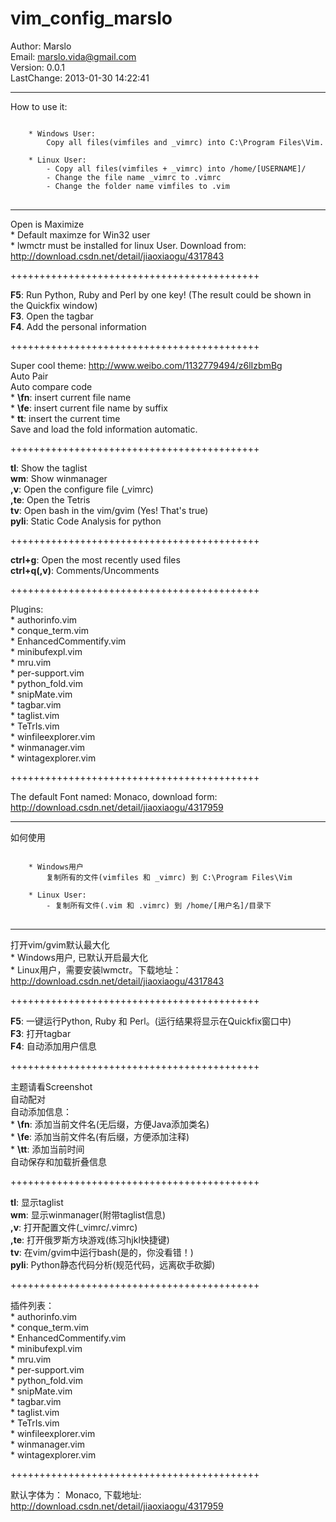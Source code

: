 vim_config_marslo
=================

Author: Marslo  
Email: marslo.vida@gmail.com   
Version: 0.0.1  
LastChange: 2013-01-30 14:22:41

-----------------------------

How to use it:
<pre>
<code>
    * Windows User:
        Copy all files(vimfiles and _vimrc) into C:\Program Files\Vim.

    * Linux User:
        - Copy all files(vimfiles + _vimrc) into /home/[USERNAME]/
        - Change the file name _vimrc to .vimrc
        - Change the folder name vimfiles to .vim
</code>
</pre>
    
-----------------------------
    
Open is Maximize   
    * Default maximze for Win32 user  
    * lwmctr must be installed for linux User. Download from: http://download.csdn.net/detail/jiaoxiaogu/4317843  

+++++++++++++++++++++++++++++++++++++++++++

**F5**: Run Python, Ruby and Perl by one key! (The result could be shown in the Quickfix window)  
**F3**. Open the tagbar  
**F4**. Add the personal information  

+++++++++++++++++++++++++++++++++++++++++++

Super cool theme: http://www.weibo.com/1132779494/z6lIzbmBg   
Auto Pair   
Auto compare code    
    *  **\fn**: insert current file name   
    *  **\fe**: insert current file name by suffix   
    *  **tt**:  insert the current time   
Save and load the fold information automatic.   
   
+++++++++++++++++++++++++++++++++++++++++++
   
**tl**:     Show the taglist   
**wm**:    Show winmanager   
**,v**:    Open the configure file (_vimrc)   
**,te**:    Open the Tetris   
**tv**:     Open bash in the vim/gvim (Yes! That's true)   
**pyli**:   Static Code Analysis for python   
   
+++++++++++++++++++++++++++++++++++++++++++
   
**ctrl+g**:     Open the most recently used files   
**ctrl+q(,v)**: Comments/Uncomments   
   
+++++++++++++++++++++++++++++++++++++++++++

Plugins:   
    * authorinfo.vim   
    * conque_term.vim   
    * EnhancedCommentify.vim   
    * minibufexpl.vim   
    * mru.vim   
    * per-support.vim   
    * python_fold.vim   
    * snipMate.vim   
    * tagbar.vim   
    * taglist.vim   
    * TeTrIs.vim   
    * winfileexplorer.vim   
    * winmanager.vim   
    * wintagexplorer.vim   

+++++++++++++++++++++++++++++++++++++++++++
   
The default Font named: Monaco, download form: http://download.csdn.net/detail/jiaoxiaogu/4317959   

-----------------------------

如何使用
<pre>
<code>
    * Windows用户
        复制所有的文件(vimfiles 和 _vimrc) 到 C:\Program Files\Vim

    * Linux User:
        - 复制所有文件(.vim 和 .vimrc) 到 /home/[用户名]/目录下
</code>
</pre>

-----------------------------

打开vim/gvim默认最大化   
    * Windows用户, 已默认开启最大化   
    * Linux用户，需要安装lwmctr。下载地址：http://download.csdn.net/detail/jiaoxiaogu/4317843
    
+++++++++++++++++++++++++++++++++++++++++++

**F5**: 一键运行Python, Ruby 和 Perl。(运行结果将显示在Quickfix窗口中)   
**F3**: 打开tagbar   
**F4**: 自动添加用户信息

+++++++++++++++++++++++++++++++++++++++++++

主题请看Screenshot   
自动配对   
自动添加信息：   
    * **\fn**: 添加当前文件名(无后缀，方便Java添加类名)   
    * **\fe**: 添加当前文件名(有后缀，方便添加注释)   
    * **\tt**: 添加当前时间   
自动保存和加载折叠信息

+++++++++++++++++++++++++++++++++++++++++++

**tl**: 显示taglist   
**wm**: 显示winmanager(附带taglist信息)   
**,v**: 打开配置文件(_vimrc/.vimrc)   
**,te**: 打开俄罗斯方块游戏(练习hjkl快捷键)   
**tv**: 在vim/gvim中运行bash(是的，你没看错！)   
**pyli**: Python静态代码分析(规范代码，远离砍手砍脚)

+++++++++++++++++++++++++++++++++++++++++++

插件列表：   
    * authorinfo.vim   
    * conque_term.vim   
    * EnhancedCommentify.vim   
    * minibufexpl.vim   
    * mru.vim   
    * per-support.vim   
    * python_fold.vim   
    * snipMate.vim   
    * tagbar.vim   
    * taglist.vim   
    * TeTrIs.vim   
    * winfileexplorer.vim   
    * winmanager.vim   
    * wintagexplorer.vim   

+++++++++++++++++++++++++++++++++++++++++++

默认字体为： Monaco, 下载地址: http://download.csdn.net/detail/jiaoxiaogu/4317959   

